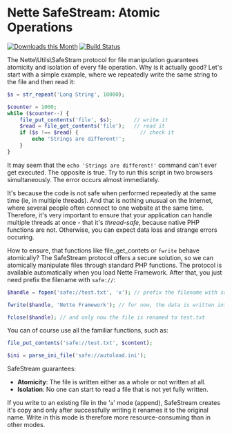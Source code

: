 Nette SafeStream: Atomic Operations
===================================

[![Downloads this Month](https://img.shields.io/packagist/dm/nette/safe-stream.svg)](https://packagist.org/packages/nette/safe-stream)
[![Build Status](https://travis-ci.org/nette/safe-stream.svg?branch=master)](https://travis-ci.org/nette/safe-stream)

The Nette\Utils\SafeStram protocol for file manipulation guarantees atomicity and isolation of every file operation. Why
is it actually good? Let's start with a simple example, where we repeatedly write the same string to the file and then read it:

```php
$s = str_repeat('Long String', 10000);

$counter = 1000;
while ($counter--) {
	file_put_contents('file', $s);       // write it
	$read = file_get_contents('file');   // read it
	if ($s !== $read) {                    // check it
		echo 'Strings are different!';
	}
}
```

It may seem that the `echo 'Strings are different!'` command can't ever get executed. The opposite is true. Try to run this script in
two browsers simultaneously. The error occurs almost immediately.

It's because the code is not safe when performed repeatedly at the same time (ie, in multiple threads). And that is nothing unusual
on the Internet, where several people often connect to one website at the same time. Therefore, it's very important to ensure
that your application can handle multiple threads at once - that it's *thread-safe*, because native PHP functions are not.
Otherwise, you can expect data loss and strange errors occuring.

How to ensure, that functions like file_get_contets or `fwrite` behave atomically? The SafeStream protocol offers a secure solution,
so we can atomically manipulate files through standard PHP functions. The protocol is available automatically when you
load Nette Framework. After that, you just need prefix the filename with `safe://`:

```php
$handle = fopen('safe://test.txt', 'x'); // prefix the filename with safe://

fwrite($handle, 'Nette Framework'); // for now, the data is written into a temporary file

fclose($handle); // and only now the file is renamed to test.txt
```

You can of course use all the familiar functions, such as:

```php
file_put_contents('safe://test.txt', $content);

$ini = parse_ini_file('safe://autoload.ini');
```

SafeStream guarantees:

- **Atomicity**: The file is written either as a whole or not written at all.
- **Isolation**: No one can start to read a file that is not yet fully written.

If you write to an existing file in the '`a`' mode (append), SafeStream creates it's copy and only after successfully writing it
renames it to the original name. Write in this mode is therefore more resource-consuming than in other modes.
